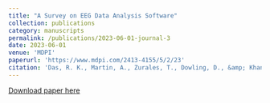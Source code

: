 ```yaml
---
title: "A Survey on EEG Data Analysis Software"
collection: publications
category: manuscripts
permalink: /publications/2023-06-01-journal-3
date: 2023-06-01
venue: 'MDPI'
paperurl: 'https://www.mdpi.com/2413-4155/5/2/23'
citation: 'Das, R. K., Martin, A., Zurales, T., Dowling, D., &amp; Khan, A. (2023). A survey on EEG data analysis software. Sci, 5(2), 23.'
---
```


<a href='https://www.mdpi.com/2413-4155/5/2/23'>Download paper here</a>

<!-- Recommended citation: Das, R. K., Martin, A., Zurales, T., Dowling, D., & Khan, A. (2023). A survey on EEG data analysis software. Sci, 5(2), 23. -->